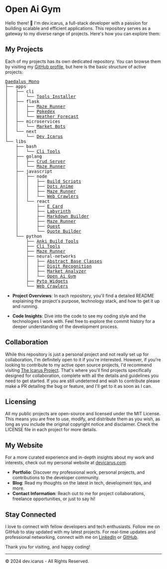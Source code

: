 # Open Ai Gym

Hello there! 👋 I'm dev.icarus, a full-stack developer with a passion for building scalable and efficient applications. This repository serves as a gateway to my diverse range of projects. Here's how you can explore them:

## My Projects

Each of my projects has its own dedicated repository. You can browse them by visiting my [GitHub profile](https://github.com/icarus612), but here is the basic structure of active projects:


<pre>
<a href="https://github.com/icarus612/daedalus-mono">Daedalus Mono</a>
├── apps
│   ├── cli
│   │   └── <a href="https://github.com/icarus612/toolsInstaller-app-cli">Tools Installer</a>
│   ├── flask
│   │   ├── <a href="https://github.com/icarus612/mazeRunner-app-flask">Maze Runner</a>
│   │   ├── <a href="https://github.com/icarus612/pokedex-app-flask">Pokedex</a>
│   │   └── <a href="https://github.com/icarus612/weatherFortcast-app-flask">Weather Forecast</a>
│   ├── microservices
│   │   └── <a href="https://github.com/icarus612/marketBots-app-microservice">Market Bots</a>
│   └── next
│       └── <a href="https://github.com/icarus612/devIcarus-app-next">Dev Icarus</a>
└── libs
    ├── bash
    │   └── <a href="https://github.com/icarus612/cliTools-lib-SH">Cli Tools</a>
    ├── golang
    │   ├── <a href="https://github.com/icarus612/crudServer-lib-GO">Crud Server</a>
    │   └── <a href="https://github.com/icarus612/mazeRunner-lib-GO">Maze Runner</a>
    ├── javascript
    │   ├── node
    │   │   ├── <a href="https://github.com/icarus612/buildScripts-node-JS">Build Scripts</a>
    │   │   ├── <a href="https://github.com/icarus612/dotsAnime-node-JS">Dots Anime</a>
    │   │   ├── <a href="https://github.com/icarus612/mazeRunner-node-JS">Maze Runner</a>
    │   │   └── <a href="https://github.com/icarus612/webCrawlers-node-JS">Web Crawlers</a>
    │   └── react
    │       ├── <a href="https://github.com/icarus612/eCard-react-JS">E Card</a>
    │       ├── <a href="https://github.com/icarus612/labyrinth-react-JS">Labyrinth</a>
    │       ├── <a href="https://github.com/icarus612/markdownBuilder-react-JS">Markdown Builder</a>
    │       ├── <a href="https://github.com/icarus612/mazeRunner-react-JS">Maze Runner</a>
    │       ├── <a href="https://github.com/icarus612/quest-react-JS">Quest</a>
    │       └── <a href="https://github.com/icarus612/quotebuilder-react-JS">Quote Builder</a>
    └── python
        ├── <a href="https://github.com/icarus612/ankiBuilTools-lib-PY">Anki Build Tools</a>
        ├── <a href="https://github.com/icarus612/cliTools-lib-PY">Cli Tools</a>
        ├── <a href="https://github.com/icarus612/mazeRunner-lib-PY">Maze Runner</a>
        ├── neural-networks
        │   ├── <a href="https://github.com/icarus612/abc-ANN-PY">Abstract Base Classes</a>
        │   ├── <a href="https://github.com/icarus612/digitRecognition-ANN-PY">Digit Recognition</a>
        │   ├── <a href="https://github.com/icarus612/marketAnalyzer-ANN-PY">Market Analyzer</a>
        │   └── <a href="https://github.com/icarus612/openAIGym-ANN-PY">Open Ai Gym</a>
        ├── <a href="https://github.com/icarus612/pytoWidgets-lib-PY">Pyto Widgets</a>
        └── <a href="https://github.com/icarus612/webCrawlers-lib-PY">Web Crawlers</a>
</pre>

- **Project Overviews**: In each repository, you'll find a detailed README explaining the project's purpose, technology stack, and how to get it up and running.

- **Code Insights**: Dive into the code to see my coding style and the technologies I work with. Feel free to explore the commit history for a deeper understanding of the development process.

## Collaboration

While this repository is just a personal project and not really set up for collaboration, I'm definitely open to it if you're interested. However, if you're looking to contribute to my active open source projects, I'd recommend visiting [The Icarus Project](https://github.com/the-icarus-project). That's where you'll find projects specifically designed for collaboration, complete with all the details and guidelines you need to get started. If you are still undeterred and wish to contribute please make a PR detailing the bug or feature, and I'll get to it as soon as I can.

## Licensing

All my public projects are open-source and licensed under the MIT License. This means you are free to use, modify, and distribute them as you wish, as long as you include the original copyright notice and disclaimer. Check the LICENSE file in each project for more details.

## My Website

For a more curated experience and in-depth insights about my work and interests, check out my personal website at [devicarus.com](https://devicarus.com).

- **Portfolio**: Discover my professional work, personal projects, and contributions to the developer community.
- **Blog**: Read my thoughts on the latest in tech, development tips, and more.
- **Contact Information**: Reach out to me for project collaborations, freelance opportunities, or just to say hi!

## Stay Connected

I love to connect with fellow developers and tech enthusiasts. Follow me on GitHub to stay updated with my latest projects. For real-time updates and professional networking, connect with me on [LinkedIn](https://www.linkedin.com/in/ellis-hogan-99a646161) or [GitHub](https://github.com/icarus612).

Thank you for visiting, and happy coding!

---

© 2024 dev.icarus - All Rights Reserved.
